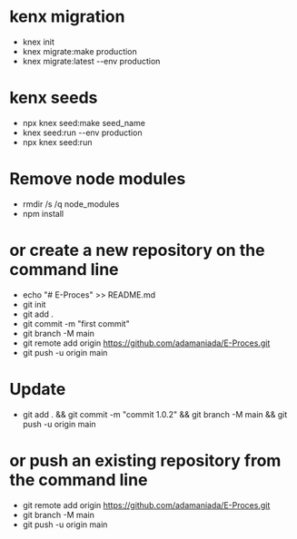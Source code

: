 # kenx migration
- knex init
- knex migrate:make production
- knex migrate:latest --env production

# kenx seeds
- npx knex seed:make seed_name
- knex seed:run --env production
- npx knex seed:run

# Remove node modules
- rmdir /s /q node_modules
- npm install

# or create a new repository on the command line
- echo "# E-Proces" >> README.md
- git init
- git add .
- git commit -m "first commit"
- git branch -M main
- git remote add origin https://github.com/adamaniada/E-Proces.git
- git push -u origin main

# Update
- git add . && git commit -m "commit 1.0.2" && git branch -M main && git push -u origin main

# or push an existing repository from the command line
- git remote add origin https://github.com/adamaniada/E-Proces.git
- git branch -M main
- git push -u origin main

